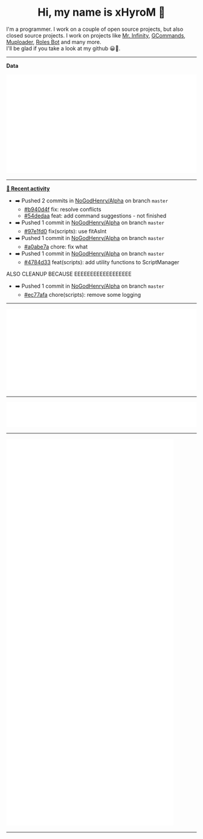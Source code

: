 <p align="center">
    <!-- <img src="https://avatars.githubusercontent.com/u/56601352" width="192" alt="hyro's pfp" /> -->
    <h1 align="center">Hi, my name is xHyroM 👋</h1>
</p>

I'm a programmer. I work on a couple of open source projects, but also closed source projects. I work on projects like [Mr. Infinity](https://discord.com/oauth2/authorize?client_id=720321585625694239&scope=bot%20applications.commands&permissions=8&redirect_uri=https://blobs.gq/imanager&prompt=consent&response_type=code), [GCommands](https://github.com/Garlic-Team/GCommands), [Muploader](https://github.com/xHyroM/Muploader), [Roles Bot](https://github.com/xHyroM/roles-bot) and many more.  
I'll be glad if you take a look at my github 😀👀.

___
**Data**

<img src="https://github.com/xHyroM/xHyroM/blob/master/.cache/base.svg">

___

**[📰 Recent activity](https://github.com/xHyroM)**
* ➡️ Pushed 2 commits in [NoGodHenry/Alpha](https://github.com/NoGodHenry/Alpha) on branch `master`
  * [#b940d4f](https://github.com/NoGodHenry/Alpha/commit/b940d4f) fix: resolve conflicts
  * [#54dedaa](https://github.com/NoGodHenry/Alpha/commit/54dedaa) feat: add command suggestions - not finished
* ➡️ Pushed 1 commit in [NoGodHenry/Alpha](https://github.com/NoGodHenry/Alpha) on branch `master`
  * [#97e1fd0](https://github.com/NoGodHenry/Alpha/commit/97e1fd0) fix(scripts): use fitAsInt
* ➡️ Pushed 1 commit in [NoGodHenry/Alpha](https://github.com/NoGodHenry/Alpha) on branch `master`
  * [#a0abe7a](https://github.com/NoGodHenry/Alpha/commit/a0abe7a) chore: fix what
* ➡️ Pushed 1 commit in [NoGodHenry/Alpha](https://github.com/NoGodHenry/Alpha) on branch `master`
  * [#4784d33](https://github.com/NoGodHenry/Alpha/commit/4784d33) feat(scripts): add utility functions to ScriptManager

ALSO CLEANUP BECAUSE EEEEEEEEEEEEEEEEEE
* ➡️ Pushed 1 commit in [NoGodHenry/Alpha](https://github.com/NoGodHenry/Alpha) on branch `master`
  * [#ec77afa](https://github.com/NoGodHenry/Alpha/commit/ec77afa) chore(scripts): remove some logging


___

<img src="https://github.com/xHyroM/xHyroM/blob/master/.cache/isocalendar.svg">

___

<img src="https://github.com/xHyroM/xHyroM/blob/master/.cache/languages.svg">

___

<img src="https://github.com/xHyroM/xHyroM/blob/master/.cache/achievements.svg">

___
